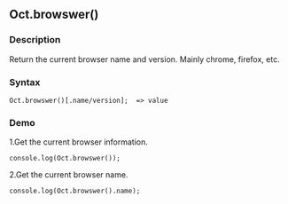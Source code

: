 ## Oct.browswer()

### Description

Return the current browser name and version. Mainly chrome, firefox, etc.

### Syntax
	Oct.browswer()[.name/version];  => value


### Demo

1.Get the current browser information.

	console.log(Oct.browswer());

2.Get the current browser name.

	console.log(Oct.browswer().name);

